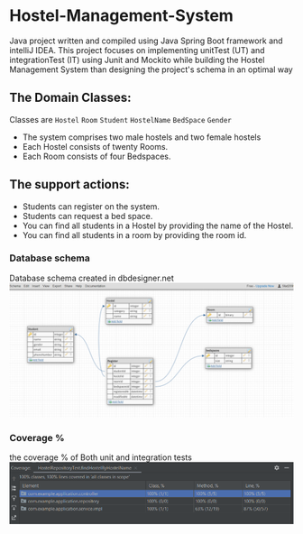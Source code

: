 # Hostel-Management-System
Java project written and compiled using Java Spring Boot framework and intelliJ IDEA.
This project focuses on implementing unitTest (UT) and integrationTest (IT) using Junit and Mockito while building the Hostel Management System than designing the project's schema in an optimal way
## The Domain Classes:
Classes are `Hostel` `Room` `Student` `HostelName` `BedSpace` `Gender`
- The system comprises two male hostels and two female hostels
- Each Hostel consists of twenty Rooms.
- Each Room consists of four Bedspaces.

## The support actions:
- Students can register on the system.
- Students can request a bed space.
- You can find all students in a Hostel by providing the name of the Hostel.
- You can find all students in a room by providing the room id.

### Database schema
Database schema created in dbdesigner.net ![img_1.png](img_1.png)

### Coverage % 
the coverage % of Both unit and integration tests ![img.png](img.png)